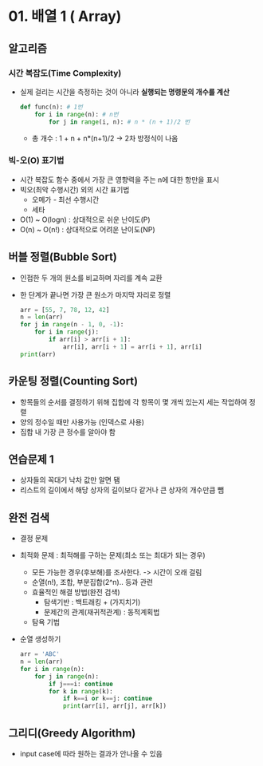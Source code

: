 # 01. 배열 1 ( Array)

## 알고리즘

### 시간 복잡도(Time Complexity)

* 실제 걸리는 시간을 측정하는 것이 아니라 **실행되는 명령문의 개수를 계산**

  ```python
  def func(n): # 1번
      for i in range(n): # n번
          for j in range(i, n): # n * (n + 1)/2 번
  ```

  * 총 개수 : 1 +  n + n*(n+1)/2 -> 2차 방정식이 나옴
  
  

### 빅-오(O) 표기법

* 시간 복잡도 함수 중에서 가장 큰 영향력을 주는 n에 대한 항만을 표시
* 빅오(최악 수행시간) 외의 시간 표기법
  * 오메가 - 최선 수행시간
  * 세타
* O(1) ~ O(logn) : 상대적으로 쉬운 난이도(P)
* O(n) ~ O(n!) : 상대적으로 어려운 난이도(NP)



## 버블 정렬(Bubble Sort)

* 인접한 두 개의 원소를 비교하며 자리를 계속 교환

* 한 단계가 끝나면 가장 큰 원소가 마지막 자리로 정렬

  ```python
  arr = [55, 7, 78, 12, 42]
  n = len(arr)
  for j in range(n - 1, 0, -1):
      for i in range(j):
          if arr[i] > arr[i + 1]:
              arr[i], arr[i + 1] = arr[i + 1], arr[i]
  print(arr)
  ```

  

## 카운팅 정렬(Counting Sort)

* 항목들의 순서를 결정하기 위해 집합에 각 항목이 몇 개씩 있는지 세는 작업하여 정렬
* 양의 정수일 때만 사용가능 (인덱스로 사용)
* 집합 내 가장 큰 정수를 알아야 함



## 연습문제 1

* 상자들의 꼭대기 낙차 값만 알면 됌
* 리스트의 길이에서 해당 상자의 길이보다 같거나 큰 상자의 개수만큼 뺌



## 완전 검색

* 결정 문제

* 최적화 문제 : 최적해를 구하는 문제(최소 또는 최대가 되는 경우)

  * 모든 가능한 경우(후보해)를 조사한다. -> 시간이 오래 걸림
  * 순열(n!), 조합, 부분집합(2^n).. 등과 관련
  * 효율적인 해결 방법(완전 검색)
    * 탐색기반 : 백트래킹 + (가지치기)
    * 문제간의 관계(재귀적관계) : 동적계획법
  * 탐욕 기법

* 순열 생성하기

  ```python
  arr = 'ABC'
  n = len(arr)
  for i in range(n):
      for j in range(n):
          if j===i: continue
          for k in range(k):
              if k==i or k==j: continue
              print(arr[i], arr[j], arr[k])
  ```

  

## 그리디(Greedy Algorithm)

* input case에 따라 원하는 결과가 안나올 수 있음